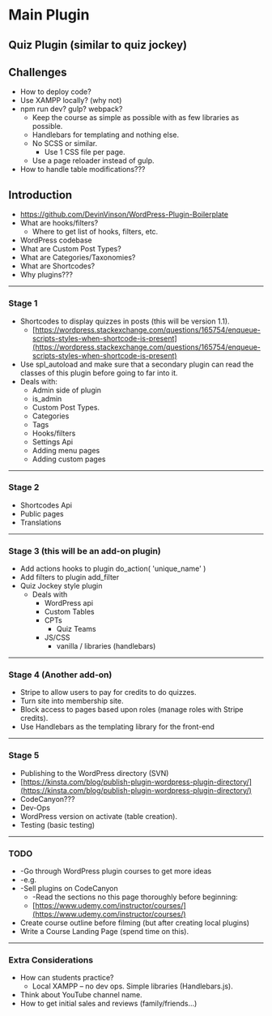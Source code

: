 # Main Plugin

## Quiz Plugin (similar to quiz jockey)

## Challenges

- How to deploy code?
- Use XAMPP locally? (why not)
- npm run dev? gulp? webpack?
  - Keep the course as simple as possible with as few libraries as possible.
  - Handlebars for templating and nothing else.
  - No SCSS or similar.
    - Use 1 CSS file per page.
  - Use a page reloader instead of gulp.
- How to handle table modifications???

## Introduction

- https://github.com/DevinVinson/WordPress-Plugin-Boilerplate
- What are hooks/filters?
  - Where to get list of hooks, filters, etc.
- WordPress codebase
- What are Custom Post Types?
- What are Categories/Taxonomies?
- What are Shortcodes?
- Why plugins???

***

### Stage 1

- Shortcodes to display quizzes in posts (this will be version 1.1).
  - [https://wordpress.stackexchange.com/questions/165754/enqueue-scripts-styles-when-shortcode-is-present](https://wordpress.stackexchange.com/questions/165754/enqueue-scripts-styles-when-shortcode-is-present)
- Use spl\_autoload and make sure that a secondary plugin can read the classes of this plugin before going to far into it.
- Deals with:
  - Admin side of plugin
  - is\_admin
  - Custom Post Types.
  - Categories
  - Tags
  - Hooks/filters
  - Settings Api
  - Adding menu pages
  - Adding custom pages

***

### Stage 2

- Shortcodes Api
- Public pages
- Translations

***

### Stage 3 (this will be an add-on plugin)

- Add actions hooks to plugin do_action( 'unique_name' )
- Add filters to plugin add_filter
- Quiz Jockey style plugin
  - Deals with
    - WordPress api
    - Custom Tables
    - CPTs
        - Quiz Teams
    - JS/CSS
        - vanilla / libraries (handlebars)

***

### Stage 4 (Another add-on)

- Stripe to allow users to pay for credits to do quizzes.
- Turn site into membership site.
- Block access to pages based upon roles (manage roles with Stripe credits).
- Use Handlebars as the templating library for the front-end

***

### Stage 5

- Publishing to the WordPress directory (SVN)
- [https://kinsta.com/blog/publish-plugin-wordpress-plugin-directory/](https://kinsta.com/blog/publish-plugin-wordpress-plugin-directory/)
- CodeCanyon???
- Dev-Ops
- WordPress version on activate (table creation).
- Testing (basic testing)

***

### TODO

- -Go through WordPress plugin courses to get more ideas
- -e.g.
- -Sell plugins on CodeCanyon
  - -Read the sections no this page thoroughly before beginning:
  - [https://www.udemy.com/instructor/courses/](https://www.udemy.com/instructor/courses/)
- Create course outline before filming (but after creating local plugins)
- Write a Course Landing Page (spend time on this).

***

### Extra Considerations

- How can students practice?
  - Local XAMPP – no dev ops. Simple libraries (Handlebars.js).
- Think about YouTube channel name.
- How to get initial sales and reviews (family/friends…)
